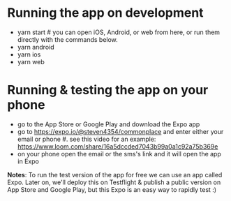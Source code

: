 # Running the app on development

- yarn start # you can open iOS, Android, or web from here, or run them directly with the commands below.
- yarn android
- yarn ios
- yarn web

# Running & testing the app on your phone

- go to the App Store or Google Play and download the Expo app
- go to https://expo.io/@steven4354/commonplace and enter either your email or phone #. see this video for an example: https://www.loom.com/share/16a5dccded7043b99a0a1c92a75b369e
- on your phone open the email or the sms's link and it will open the app in Expo 

**Notes**:
To run the test version of the app for free we can use an app called Expo. Later on, we'll deploy this on Testflight & publish a public version on App Store and Google Play, but this Expo is an easy way to rapidly test :)
